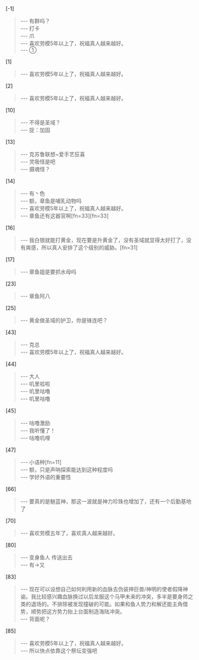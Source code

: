 
[-1] 
>--- 有群吗？<br>
>--- 打卡<br>
>--- 爪<br>
>--- 喜欢劳模5年以上了，祝福真人越来越好。<br>
>--- ①<br>

[1] 
>--- 喜欢劳模5年以上了，祝福真人越来越好。<br>

[2] 
>--- 喜欢劳模5年以上了，祝福真人越来越好。<br>

[10] 
>--- 不得是圣域？<br>
>--- 捉：加固<br>

[13] 
>--- 克苏鲁联想~爱手艺狂喜<br>
>--- 灵吸怪是吧<br>
>--- 摄魂怪？<br>

[14] 
>--- 有丶色<br>
>--- 额，章鱼是哺乳动物吗<br>
>--- 喜欢劳模5年以上了，祝福真人越来越好。<br>
>--- 章鱼还有这器官啊[fn=33][fn=33]<br>

[16] 
>--- 我白银就能打黄金，现在要是升黄金了，没有圣域就显得太好打了，没有爽感，所以真人安排了这个级别的威胁。[fn=31]<br>

[17] 
>--- 章鱼姐是要抓水母吗<br>

[23] 
>--- 章鱼阿八<br>

[25] 
>--- 黄金做圣域的护卫，你是锋连吧？<br>

[43] 
>--- 克总<br>
>--- 喜欢劳模5年以上了，祝福真人越来越好。<br>

[44] 
>--- 大人<br>
>--- 叽里呱啦<br>
>--- 叽里咕噜<br>
>--- 叽里咕噜<br>

[45] 
>--- 咕噜激励<br>
>--- 我听懂了！<br>
>--- 咕噜叽哩<br>

[47] 
>--- 小语种[fn=11]<br>
>--- 额，只是声呐探索能达到这种程度吗<br>
>--- 学好外语的重要性<br>

[66] 
>--- 要真的是魅蓝神，那这一波就是神力珍珠也增加了，还有一个后勤基地了<br>

[70] 
>--- 喜欢劳模五年了，喜欢真人越来越好。<br>

[80] 
>--- 变身鱼人 传送出去<br>
>--- 有->又<br>

[83] 
>--- 现在可以设想自己如何利用新的血脉去伪装抻巨兽/神明的使者假降神谕。我比较感兴趣血脉换过以后龙服这个马甲未来的冲突，多半是要身师之类的退场的。不排除被发现撞破的可能。如果和鱼人势力和解还能主角借势，顺势把这方势力抬上台面制造海陆冲突。<br>
>--- 背面呢？<br>

[85] 
>--- 喜欢劳模5年以上了，祝福真人越来越好。<br>
>--- 所以快点依靠这个祭坛变强吧<br>
